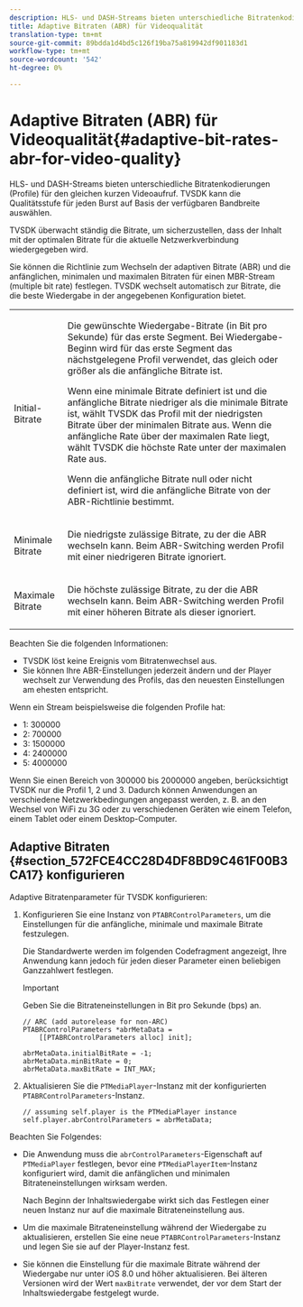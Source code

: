 ```yaml
---
description: HLS- und DASH-Streams bieten unterschiedliche Bitratenkodierungen (Profile) für den gleichen kurzen Videoaufruf. TVSDK kann die Qualitätsstufe für jeden Burst auf Basis der verfügbaren Bandbreite auswählen.
title: Adaptive Bitraten (ABR) für Videoqualität
translation-type: tm+mt
source-git-commit: 89bdda1d4bd5c126f19ba75a819942df901183d1
workflow-type: tm+mt
source-wordcount: '542'
ht-degree: 0%

---
```



# Adaptive Bitraten (ABR) für Videoqualität{#adaptive-bit-rates-abr-for-video-quality}

HLS- und DASH-Streams bieten unterschiedliche Bitratenkodierungen (Profile) für den gleichen kurzen Videoaufruf. TVSDK kann die Qualitätsstufe für jeden Burst auf Basis der verfügbaren Bandbreite auswählen.

TVSDK überwacht ständig die Bitrate, um sicherzustellen, dass der Inhalt mit der optimalen Bitrate für die aktuelle Netzwerkverbindung wiedergegeben wird.

Sie können die Richtlinie zum Wechseln der adaptiven Bitrate (ABR) und die anfänglichen, minimalen und maximalen Bitraten für einen MBR-Stream (multiple bit rate) festlegen. TVSDK wechselt automatisch zur Bitrate, die die beste Wiedergabe in der angegebenen Konfiguration bietet.

<table id="table_AF838E082235406AA359BF1C1A77F85F"> 
 <tbody> 
  <tr> 
   <td colname="col01"> Initial-Bitrate </td> 
   <td colname="col2"> <p>Die gewünschte Wiedergabe-Bitrate (in Bit pro Sekunde) für das erste Segment. Bei Wiedergabe-Beginn wird für das erste Segment das nächstgelegene Profil verwendet, das gleich oder größer als die anfängliche Bitrate ist. </p> <p> Wenn eine minimale Bitrate definiert ist und die anfängliche Bitrate niedriger als die minimale Bitrate ist, wählt TVSDK das Profil mit der niedrigsten Bitrate über der minimalen Bitrate aus. Wenn die anfängliche Rate über der maximalen Rate liegt, wählt TVSDK die höchste Rate unter der maximalen Rate aus. </p> <p>Wenn die anfängliche Bitrate null oder nicht definiert ist, wird die anfängliche Bitrate von der ABR-Richtlinie bestimmt. </p> </td> 
  </tr> 
  <tr> 
   <td colname="col01"> Minimale Bitrate </td> 
   <td colname="col2"> <p>Die niedrigste zulässige Bitrate, zu der die ABR wechseln kann. Beim ABR-Switching werden Profil mit einer niedrigeren Bitrate ignoriert. </p> </td> 
  </tr> 
  <tr> 
   <td colname="col01"> Maximale Bitrate </td> 
   <td colname="col2"> <p>Die höchste zulässige Bitrate, zu der die ABR wechseln kann. Beim ABR-Switching werden Profil mit einer höheren Bitrate als dieser ignoriert. </p> </td> 
  </tr> 
 </tbody> 
</table>

Beachten Sie die folgenden Informationen:

* TVSDK löst keine Ereignis vom Bitratenwechsel aus.
* Sie können Ihre ABR-Einstellungen jederzeit ändern und der Player wechselt zur Verwendung des Profils, das den neuesten Einstellungen am ehesten entspricht.

Wenn ein Stream beispielsweise die folgenden Profile hat:

* 1: 300000
* 2: 700000
* 3: 1500000
* 4: 2400000
* 5: 4000000

Wenn Sie einen Bereich von 300000 bis 2000000 angeben, berücksichtigt TVSDK nur die Profil 1, 2 und 3. Dadurch können Anwendungen an verschiedene Netzwerkbedingungen angepasst werden, z. B. an den Wechsel von WiFi zu 3G oder zu verschiedenen Geräten wie einem Telefon, einem Tablet oder einem Desktop-Computer.

## Adaptive Bitraten {#section_572FCE4CC28D4DF8BD9C461F00B3CA17} konfigurieren

Adaptive Bitratenparameter für TVSDK konfigurieren:

1. Konfigurieren Sie eine Instanz von `PTABRControlParameters`, um die Einstellungen für die anfängliche, minimale und maximale Bitrate festzulegen.

   Die Standardwerte werden im folgenden Codefragment angezeigt, Ihre Anwendung kann jedoch für jeden dieser Parameter einen beliebigen Ganzzahlwert festlegen.

   >[!IMPORTANT]
   >
   >Geben Sie die Bitrateneinstellungen in Bit pro Sekunde (bps) an.

   ```
   // ARC (add autorelease for non-ARC) 
   PTABRControlParameters *abrMetaData =  
       [[PTABRControlParameters alloc] init];  
   
   abrMetaData.initialBitRate = -1; 
   abrMetaData.minBitRate = 0; 
   abrMetaData.maxBitRate = INT_MAX;
   ```

1. Aktualisieren Sie die `PTMediaPlayer`-Instanz mit der konfigurierten `PTABRControlParameters`-Instanz.

   ```
   // assuming self.player is the PTMediaPlayer instance 
   self.player.abrControlParameters = abrMetaData;
   ```

Beachten Sie Folgendes:

* Die Anwendung muss die `abrControlParameters`-Eigenschaft auf `PTMediaPlayer` festlegen, bevor eine `PTMediaPlayerItem`-Instanz konfiguriert wird, damit die anfänglichen und minimalen Bitrateneinstellungen wirksam werden.

   Nach Beginn der Inhaltswiedergabe wirkt sich das Festlegen einer neuen Instanz nur auf die maximale Bitrateneinstellung aus.

* Um die maximale Bitrateneinstellung während der Wiedergabe zu aktualisieren, erstellen Sie eine neue `PTABRControlParameters`-Instanz und legen Sie sie auf der Player-Instanz fest.
* Sie können die Einstellung für die maximale Bitrate während der Wiedergabe nur unter iOS 8.0 und höher aktualisieren. Bei älteren Versionen wird der Wert `maxBitrate` verwendet, der vor dem Start der Inhaltswiedergabe festgelegt wurde.

